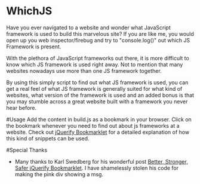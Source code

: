 WhichJS
========================

  Have you ever navigated to a website and wonder what JavaScript framework is used
to build this marvelous site? If you are like me, you would open up you web inspector/firebug
and try to "console.log()" out which JS Framework is present.

 With the plethora of JavaScript frameworks out there, 
it is more difficult to know which JS framework is used right away. Not to mention 
that many websites nowadays use more than one JS framework together.

  By using this simply script to find out what JS framework is used, you can get a real feel of what JS framework is generally suited for what kind of websites, what version
of the framework is used and an added bonus is that you may stumble across a great website built with a framework you never hear before.

#Usage
  Add the content in build.js as a bookmark in your browser. Click on the bookmark whenever you
need to find out about js frameworks at a website. Check out [jQuerify Bookmarklet](http://www.learningjquery.com/2006/12/jquerify-bookmarklet) for a detailed explanation of how
this kind of snippets can be used.

#Special Thanks
  * Many thanks to Karl Swedberg for his wonderful post [Better, Stronger, Safer jQuerify Bookmarklet](http://www.learningjquery.com/2009/04/better-stronger-safer-jquerify-bookmarklet). I have shamelessly stolen his code for making the pink div showing a msg.
